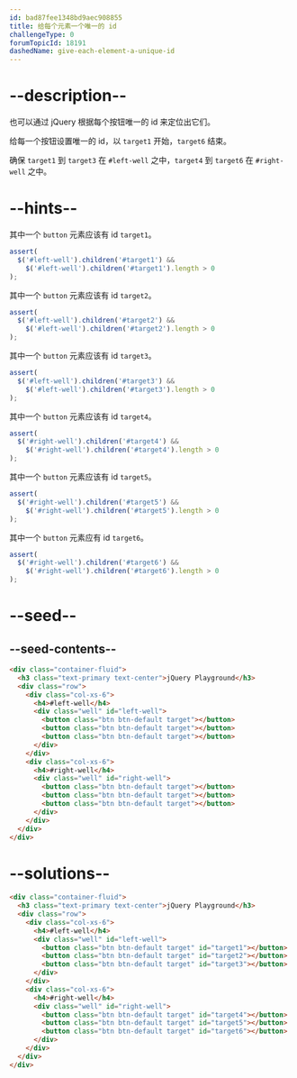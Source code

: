 ```yaml
---
id: bad87fee1348bd9aec908855
title: 给每个元素一个唯一的 id
challengeType: 0
forumTopicId: 18191
dashedName: give-each-element-a-unique-id
---
```


# --description--

也可以通过 jQuery 根据每个按钮唯一的 id 来定位出它们。

给每一个按钮设置唯一的 id，以 `target1` 开始，`target6` 结束。

确保 `target1` 到 `target3` 在 `#left-well` 之中，`target4` 到 `target6` 在 `#right-well` 之中。

# --hints--

其中一个 `button` 元素应该有 id `target1`。

```js
assert(
  $('#left-well').children('#target1') &&
    $('#left-well').children('#target1').length > 0
);
```

其中一个 `button` 元素应该有 id `target2`。

```js
assert(
  $('#left-well').children('#target2') &&
    $('#left-well').children('#target2').length > 0
);
```

其中一个 `button` 元素应该有 id `target3`。

```js
assert(
  $('#left-well').children('#target3') &&
    $('#left-well').children('#target3').length > 0
);
```

其中一个 `button` 元素应该有 id `target4`。

```js
assert(
  $('#right-well').children('#target4') &&
    $('#right-well').children('#target4').length > 0
);
```

其中一个 `button` 元素应该有 id `target5`。

```js
assert(
  $('#right-well').children('#target5') &&
    $('#right-well').children('#target5').length > 0
);
```

其中一个 `button` 元素应有 id `target6`。

```js
assert(
  $('#right-well').children('#target6') &&
    $('#right-well').children('#target6').length > 0
);
```

# --seed--

## --seed-contents--

```html
<div class="container-fluid">
  <h3 class="text-primary text-center">jQuery Playground</h3>
  <div class="row">
    <div class="col-xs-6">
      <h4>#left-well</h4>
      <div class="well" id="left-well">
        <button class="btn btn-default target"></button>
        <button class="btn btn-default target"></button>
        <button class="btn btn-default target"></button>
      </div>
    </div>
    <div class="col-xs-6">
      <h4>#right-well</h4>
      <div class="well" id="right-well">
        <button class="btn btn-default target"></button>
        <button class="btn btn-default target"></button>
        <button class="btn btn-default target"></button>
      </div>
    </div>
  </div>
</div>
```

# --solutions--

```html
<div class="container-fluid">
  <h3 class="text-primary text-center">jQuery Playground</h3>
  <div class="row">
    <div class="col-xs-6">
      <h4>#left-well</h4>
      <div class="well" id="left-well">
        <button class="btn btn-default target" id="target1"></button>
        <button class="btn btn-default target" id="target2"></button>
        <button class="btn btn-default target" id="target3"></button>
      </div>
    </div>
    <div class="col-xs-6">
      <h4>#right-well</h4>
      <div class="well" id="right-well">
        <button class="btn btn-default target" id="target4"></button>
        <button class="btn btn-default target" id="target5"></button>
        <button class="btn btn-default target" id="target6"></button>
      </div>
    </div>
  </div>
</div>
```
